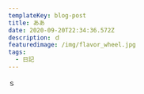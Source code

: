 ```yaml
---
templateKey: blog-post
title: ああ
date: 2020-09-20T22:34:36.572Z
description: ｄ
featuredimage: /img/flavor_wheel.jpg
tags:
  - 日記
---
```

ｓ